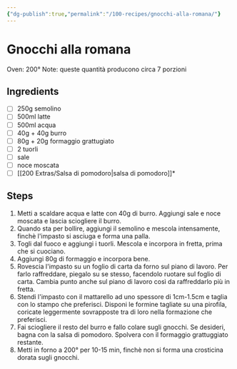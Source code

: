 ```yaml
---
{"dg-publish":true,"permalink":"/100-recipes/gnocchi-alla-romana/"}
---
```


# Gnocchi alla romana
Oven: 200°
Note: queste quantità producono circa 7 porzioni
## Ingredients
- [ ] 250g semolino
- [ ] 500ml latte
- [ ] 500ml acqua
- [ ] 40g + 40g burro
- [ ] 80g + 20g formaggio grattugiato
- [ ] 2 tuorli
- [ ] sale
- [ ] noce moscata
- [ ] [[200 Extras/Salsa di pomodoro\|salsa di pomodoro]]*
## Steps
1. Metti a scaldare acqua e latte con 40g di burro. Aggiungi sale e noce moscata e lascia sciogliere il burro.
2. Quando sta per bollire, aggiungi il semolino e mescola intensamente, finchè l'impasto si asciuga e forma una palla.
3. Togli dal fuoco e aggiungi i tuorli. Mescola e incorpora in fretta, prima che si cuociano.
4. Aggiungi 80g di formaggio e incorpora bene.
5. Rovescia l'impasto su un foglio di carta da forno sul piano di lavoro. Per farlo raffreddare, piegalo su se stesso, facendolo ruotare sul foglio di carta. Cambia punto anche sul piano di lavoro così da raffreddarlo più in fretta.
6. Stendi l'impasto con il mattarello ad uno spessore di 1cm-1.5cm e taglia con lo stampo che preferisci. Disponi le formine tagliate su una pirofila, coricate leggermente sovrapposte tra di loro nella formazione che preferisci.
7. Fai sciogliere il resto del burro e fallo colare sugli gnocchi. Se desideri, bagna con la salsa di pomodoro. Spolvera con il formaggio grattuggiato restante.
8. Metti in forno a 200° per 10-15 min, finchè non si forma una crosticina dorata sugli gnocchi.